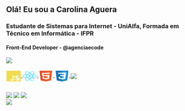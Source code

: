 ## Olá! Eu sou a Carolina Aguera
### Estudante de Sistemas para Internet - UniAlfa, Formada em Técnico em Informática - IFPR
#### Front-End Developer - @agenciaecode
 <div>
  <a href="https://github.com/CarolAguera">
  <img height="180em" src="https://github-readme-stats.vercel.app/api/top-langs/?username=CarolAguera&layout=compact&langs_count=7&theme=radical"/>
</div>
<div style="display: inline_block"><br>
  <img align="center" alt="CAROL-Js" height="30" width="40" src="https://raw.githubusercontent.com/devicons/devicon/master/icons/javascript/javascript-plain.svg">
  <img align="center" alt="CAROL-React" height="30" width="40" src="https://raw.githubusercontent.com/devicons/devicon/master/icons/react/react-original.svg">
  <img align="center" alt="CAROL-HTML" height="30" width="40" src="https://raw.githubusercontent.com/devicons/devicon/master/icons/html5/html5-original.svg">
  <img align="center" alt="CAROL-CSS" height="30" width="40" src="https://raw.githubusercontent.com/devicons/devicon/master/icons/css3/css3-original.svg">
  <img align="center"src= "https://img.shields.io/badge/Java-ED8B00?style=for-the-badge&logo=java&logoColor=white">
</div>
  
  ##
 
<div> 
  <a href = "mailto:carolaguerabr@gmail.com"><img src="https://img.shields.io/badge/-Gmail-%23333?style=for-the-badge&logo=gmail&logoColor=white" target="_blank"></a>
  <a href="https://www.instagram.com/carolina__aguera/" target="_blank"><img src="https://img.shields.io/badge/-Instagram-%23E4405F?style=for-the-badge&logo=instagram&logoColor=white" target="_blank"></a>
  <a href="https://www.linkedin.com/in/carolina-aguera-34044320b/" target="_blank"><img src="https://img.shields.io/badge/-LinkedIn-%230077B5?style=for-the-badge&logo=linkedin&logoColor=white" target="_blank"></a> 
</div>
<div style="display: inline_block">
  <a href="https://github.com/CarolAguera" align="center"><img src="https://img.shields.io/github/followers/CarolAguera?style=social"></a>
</div>
